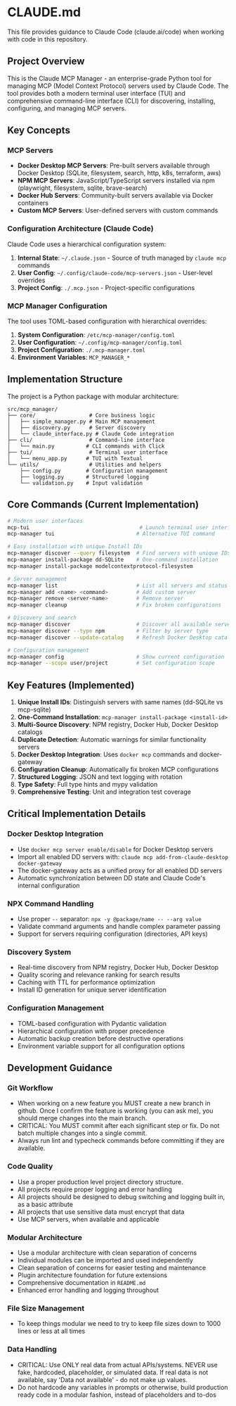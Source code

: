 # CLAUDE.md

This file provides guidance to Claude Code (claude.ai/code) when working with code in this repository.

## Project Overview

This is the Claude MCP Manager - an enterprise-grade Python tool for managing MCP (Model Context Protocol) servers used by Claude Code. The tool provides both a modern terminal user interface (TUI) and comprehensive command-line interface (CLI) for discovering, installing, configuring, and managing MCP servers.

## Key Concepts

### MCP Servers
- **Docker Desktop MCP Servers**: Pre-built servers available through Docker Desktop (SQLite, filesystem, search, http, k8s, terraform, aws)
- **NPM MCP Servers**: JavaScript/TypeScript servers installed via npm (playwright, filesystem, sqlite, brave-search)
- **Docker Hub Servers**: Community-built servers available via Docker containers
- **Custom MCP Servers**: User-defined servers with custom commands

### Configuration Architecture (Claude Code)
Claude Code uses a hierarchical configuration system:
1. **Internal State**: `~/.claude.json` - Source of truth managed by `claude mcp` commands
2. **User Config**: `~/.config/claude-code/mcp-servers.json` - User-level overrides
3. **Project Config**: `./.mcp.json` - Project-specific configurations

### MCP Manager Configuration
The tool uses TOML-based configuration with hierarchical overrides:
1. **System Configuration**: `/etc/mcp-manager/config.toml`
2. **User Configuration**: `~/.config/mcp-manager/config.toml` 
3. **Project Configuration**: `./.mcp-manager.toml`
4. **Environment Variables**: `MCP_MANAGER_*`

## Implementation Structure

The project is a Python package with modular architecture:
```
src/mcp_manager/
├── core/                 # Core business logic
│   ├── simple_manager.py # Main MCP management
│   ├── discovery.py      # Server discovery
│   └── claude_interface.py # Claude Code integration
├── cli/                  # Command-line interface
│   └── main.py          # CLI commands with Click
├── tui/                  # Terminal user interface
│   └── menu_app.py      # TUI with Textual
└── utils/                # Utilities and helpers
    ├── config.py        # Configuration management
    ├── logging.py       # Structured logging
    └── validation.py    # Input validation
```

## Core Commands (Current Implementation)

```bash
# Modern user interfaces
mcp-tui                                   # Launch terminal user interface
mcp-manager tui                          # Alternative TUI command

# Easy installation with unique Install IDs
mcp-manager discover --query filesystem  # Find servers with unique IDs
mcp-manager install-package dd-SQLite    # One-command installation
mcp-manager install-package modelcontextprotocol-filesystem

# Server management
mcp-manager list                         # List all servers and status
mcp-manager add <name> <command>         # Add custom server
mcp-manager remove <server-name>         # Remove server
mcp-manager cleanup                      # Fix broken configurations

# Discovery and search
mcp-manager discover                     # Discover all available servers
mcp-manager discover --type npm          # Filter by server type
mcp-manager discover --update-catalog    # Refresh Docker Desktop catalog

# Configuration management
mcp-manager config                       # Show current configuration
mcp-manager --scope user/project         # Set configuration scope
```

## Key Features (Implemented)

1. **Unique Install IDs**: Distinguish servers with same names (dd-SQLite vs mcp-sqlite)
2. **One-Command Installation**: `mcp-manager install-package <install-id>`
3. **Multi-Source Discovery**: NPM registry, Docker Hub, Docker Desktop catalogs
4. **Duplicate Detection**: Automatic warnings for similar functionality servers
5. **Docker Desktop Integration**: Uses `docker mcp` commands and docker-gateway
6. **Configuration Cleanup**: Automatically fix broken MCP configurations
7. **Structured Logging**: JSON and text logging with rotation
8. **Type Safety**: Full type hints and mypy validation
9. **Comprehensive Testing**: Unit and integration test coverage

## Critical Implementation Details

### Docker Desktop Integration
- Use `docker mcp server enable/disable` for Docker Desktop servers
- Import all enabled DD servers with: `claude mcp add-from-claude-desktop docker-gateway`
- The docker-gateway acts as a unified proxy for all enabled DD servers
- Automatic synchronization between DD state and Claude Code's internal configuration

### NPX Command Handling
- Use proper `--` separator: `npx -y @package/name -- --arg value`
- Validate command arguments and handle complex parameter passing
- Support for servers requiring configuration (directories, API keys)

### Discovery System
- Real-time discovery from NPM registry, Docker Hub, Docker Desktop
- Quality scoring and relevance ranking for search results
- Caching with TTL for performance optimization
- Install ID generation for unique server identification

### Configuration Management
- TOML-based configuration with Pydantic validation
- Hierarchical configuration with proper precedence
- Automatic backup creation before destructive operations
- Environment variable support for all configuration options

## Development Guidance

### Git Workflow
- When working on a new feature you MUST create a new branch in github. Once I confirm the feature is working (you can ask me), you should merge changes into the main branch.
- CRITICAL: You MUST commit after each significant step or fix. Do not batch multiple changes into a single commit.
- Always run lint and typecheck commands before committing if they are available.

### Code Quality
- Use a proper production level project directory structure.
- All projects require proper logging and error handling
- All projects should be designed to debug switching and logging built in, as a basic attribute 
- All projects that use sensitive data must encrypt that data
- Use MCP servers, when available and applicable

### Modular Architecture
- Use a modular architecture with clean separation of concerns
- Individual modules can be imported and used independently
- Clean separation of concerns for easier testing and maintenance
- Plugin architecture foundation for future extensions
- Comprehensive documentation in `README.md`
- Enhanced error handling and logging throughout

### File Size Management
- To keep things modular we need to try to keep file sizes down to 1000 lines or less at all times

### Data Handling
- CRITICAL: Use ONLY real data from actual APIs/systems. NEVER use fake, hardcoded, placeholder, or simulated data. If real data is not available, say 'Data not available' - do not make up values.
- Do not hardcode any variables in prompts or otherwise, build production ready code in a modular fashion, instead of placeholders and to-dos